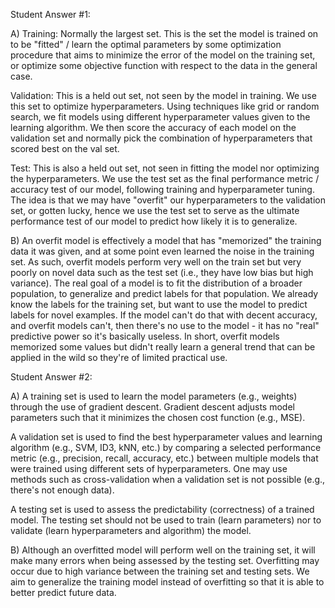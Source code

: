 Student Answer #1:

A)
Training: Normally the largest set. This is the set the model is trained on to be "fitted" / learn the optimal parameters by some optimization procedure that aims to minimize the error of the model on the training set, or optimize some objective function with respect to the data in the general case.

Validation: This is a held out set, not seen by the model in training. We use this set to optimize hyperparameters. Using techniques like grid or random search, we fit models using different hyperparameter values given to the learning algorithm. We then score the accuracy of each model on the validation set and normally pick the combination of hyperparameters that scored best on the val set.

Test: This is also a held out set, not seen in fitting the model nor optimizing the hyperparameters. We use the test set as the final performance metric / accuracy test of our model, following training and hyperparameter tuning. The idea is that we may have "overfit" our hyperparameters to the validation set, or gotten lucky, hence we use the test set to serve as the ultimate performance test of our model to predict how likely it is to generalize.

B)
An overfit model is effectively a model that has "memorized" the training data it was given, and at some point even learned the noise in the training set. As such, overfit models perform very well on the train set but very poorly on novel data such as the test set (i.e., they have low bias but high variance). The real goal of a model is to fit the distribution of a broader population, to generalize and predict labels for that population. We already know the labels for the training set, but want to use the model to predict labels for novel examples. If the model can't do that with decent accuracy, and overfit models can't, then there's no use to the model - it has no "real" predictive power so it's basically useless. In short, overfit models memorized some values but didn't really learn a general trend that can be applied in the wild so they're of limited practical use.

Student Answer #2:

A) 
A training set is used to learn the model parameters (e.g., weights) through the use of gradient descent. Gradient descent adjusts model parameters such that it minimizes the chosen cost function (e.g., MSE).

A validation set is used to find the best hyperparameter values and learning algorithm (e.g., SVM, ID3, kNN, etc.) by comparing a selected performance metric (e.g., precision, recall, accuracy, etc.) between multiple models that were trained using different sets of hyperparameters. One may use methods such as cross-validation when a validation set is not possible (e.g., there's not enough data).

A testing set is used to assess the predictability (correctness) of a trained model. The testing set should not be used to train (learn parameters) nor to validate (learn hyperparameters and algorithm) the model.

B)
Although an overfitted model will perform well on the training set, it will make many errors when being assessed by the testing set. Overfitting may occur due to high variance between the training set and testing sets. We aim to generalize the training model instead of overfitting so that it is able to better predict future data.
